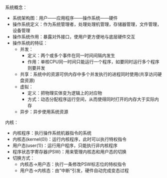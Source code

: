系统概念：
- 系统架构图：用户——应用程序——操作系统——硬件
- 操作系统定义：作为系统管理者，处理处理机管理，存储器管理，文件管理，设备管理
- 操作系统作用：暴露对外接口，使用户更方便地与底层硬件交互
- 操作系统的特征：
	- 并发：
		- 定义：两个或多个事件在同一时间间隔内发生
		- 作用：单核CPU同一时间只能运行一个程序，如要同时运行多个程序则要并发
	- 共享：系统中的资源可供内存中多个并发执行的进程同时使用(共享访问硬盘资源)
	- 虚拟：
		- 定义：把物理实体变为逻辑上的对应物
		- 方式：动态分配程序运行空间，从而使得同时打开的内存大于实际内存
	- 异步：异步使用系统资源

内核：
- 内核程序：执行操作系统机器指令的系统
- 内核态(kernel(0))：运行内核程序，此时可以执行特权指令
- 用户态(user(1))：运行用户程序，只能执行非内核程序
- 程序状态字寄存器(PSW)：用来管理内核态和用户态的切换
- 切换方式：
	- 内核态->用户态：执行一条修改PSW标志位的特权指令
	- 用户态->内核态：由“中断“引发，硬件自动完成变态过程